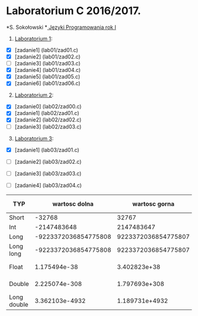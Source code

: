# Laboratorium C 2016/2017.

*S. Sokołowski
*[ Języki Programowania rok I ](http://sigma.ug.edu.pl/~stefan/Dydaktyka/JezProg/)

1. [Laboratorium 1](lab01):
* [x] [zadanie1] (lab01/zad01.c)
* [x] [zadanie2] (lab01/zad02.c)
* [ ] [zadanie3] (lab01/zad03.c)
* [x] [zadanie4] (lab01/zad04.c)
* [x] [zadanie5] (lab01/zad05.c)
* [x] [zadanie6] (lab01/zad06.c)
2. [Laboratorium 2](lab02):
* [x] [zadanie0] (lab02/zad00.c)
* [x] [zadanie1] (lab02/zad01.c)
* [x] [zadanie2] (lab02/zad02.c)
* [ ] [zadanie3] (lab02/zad03.c)
3. [Laboratorium 3](lab03):
* [x] [zadanie1] (lab03/zad01.c)
* [ ] [zadanie2] (lab03/zad02.c)
* [ ] [zadanie3] (lab03/zad03.c)
* [ ] [zadanie4] (lab03/zad04.c)


| TYP     |     wartosc dolna|      wartosc gorna|      ziarno|     precyzja|     format we/wy |
| --------|------------------|-------------------|------------|-------------|---------------------- |
| Short   |     -32768|     32767|     |     |     i |
| Int     |     -2147483648|     2147483647|     |     |     i |
| Long    |     -9223372036854775808|     9223372036854775807|     |     |     li |
| Long long    |     -9223372036854775808|     9223372036854775807|     |     |     lli |
| Float    |     1.175494e-38|     3.402823e+38|     1.192093e-07|     6|     e f |
| Double    |     2.225074e-308|     1.797693e+308|     2.220446e-16|     15|     le lf |
| Long double    |     3.362103e-4932|     1.189731e+4932|     1.084202e-19|     18|     le lf |
